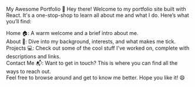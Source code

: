 
My Awesome Portfolio 🚀
Hey there! Welcome to my portfolio site built with React. It's a one-stop-shop to learn all about me and what I do. Here’s what you’ll find:

Home 🏠: A warm welcome and a brief intro about me. <br>
About 📖: Dive into my background, interests, and what makes me tick. <br>
Projects 💻: Check out some of the cool stuff I've worked on, complete with descriptions and links. <br>
Contact Me 📬: Want to get in touch? This is where you can find all the ways to reach out. <br>
Feel free to browse around and get to know me better. Hope you like it! 😄

